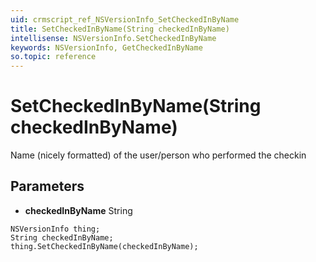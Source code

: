 ```yaml
---
uid: crmscript_ref_NSVersionInfo_SetCheckedInByName
title: SetCheckedInByName(String checkedInByName)
intellisense: NSVersionInfo.SetCheckedInByName
keywords: NSVersionInfo, GetCheckedInByName
so.topic: reference
---
```


# SetCheckedInByName(String checkedInByName)

Name (nicely formatted) of the user/person who performed the checkin

## Parameters

* **checkedInByName** String

```crmscript
NSVersionInfo thing;
String checkedInByName;
thing.SetCheckedInByName(checkedInByName);
```

